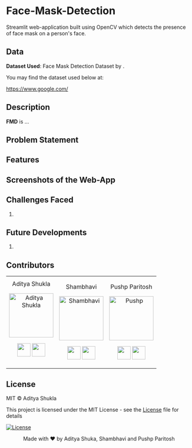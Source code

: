 # Face-Mask-Detection
Streamlit web-application built using OpenCV which detects the presence of face mask on a person's face.

## Data
__Dataset Used__: Face Mask Detection Dataset by .

You may find the dataset used below at:

https://www.google.com/

## Description
**FMD** is ...

## Problem Statement


## Features

## Screenshots of the Web-App

## Challenges Faced
1) 

## Future Developments
1)

## Contributors


<table align="center">
<tr align="center">


<td width:25%>
Aditya Shukla

<p align="center">
<img src = "https://avatars1.githubusercontent.com/u/20011207?s=400&u=7570f3915eca3bcd55cd72c60038e4f68965db4b&v=4"  height="120" alt="Aditya Shukla">
</p>
<p align="center">
<a href = "https://github.com/adityashukzy"><img src = "http://www.iconninja.com/files/241/825/211/round-collaboration-social-github-code-circle-network-icon.svg" width="36" height = "36"/></a>
<a href = "https://www.linkedin.com/in/aditya-shukla-975940188/">
<img src = "http://www.iconninja.com/files/863/607/751/network-linkedin-social-connection-circular-circle-media-icon.svg" width="36" height="36"/>
</a>
</p>
</td>


<td width:25%>

Shambhavi

<p align="center">
<img src = "https://avatars.githubusercontent.com/u/67188688?s=460&u=ffaf075260d254602e6d6ce17648ecf62e291c56&v=4"  height="120" alt="Shambhavi">
</p>
<p align="center">
<a href = "https://github.com/Shambhavi272000"><img src = "http://www.iconninja.com/files/241/825/211/round-collaboration-social-github-code-circle-network-icon.svg" width="36" height = "36"/></a>
<a href = "https://www.linkedin.com/in/shambhavi-chaudhary-53268018b/">
<img src = "http://www.iconninja.com/files/863/607/751/network-linkedin-social-connection-circular-circle-media-icon.svg" width="36" height="36"/>
</a>
</p>
</td>

<td width:25%>

Pushp Paritosh

<p align="center">
<img src = "https://media-exp1.licdn.com/dms/image/C4E03AQGHBHDGRlpY5A/profile-displayphoto-shrink_200_200/0/1601319594702?e=1617840000&v=beta&t=TAKXhfTxgJLVCjZR0H3AtIfKJ9YZjCoktkx0LEG-0oc"  height="120" alt="Pushp">
</p>
<p align="center">
<a href = "https://github.com/pushpparitosh2000"><img src = "http://www.iconninja.com/files/241/825/211/round-collaboration-social-github-code-circle-network-icon.svg" width="36" height = "36"/></a>
<a href = "https://www.linkedin.com/in/pushp-paritosh-14359b181/">
<img src = "http://www.iconninja.com/files/863/607/751/network-linkedin-social-connection-circular-circle-media-icon.svg" width="36" height="36"/>
</a>
</p>
</td>

</table>

## License
MIT © Aditya Shukla

This project is licensed under the MIT License - see the [License](LICENSE) file for details

[![License](http://img.shields.io/:license-mit-blue.svg?style=flat-square)](http://badges.mit-license.org)

<p align="center">
	Made with ❤️ by Aditya Shuka, Shambhavi and Pushp Paritosh
</p>

